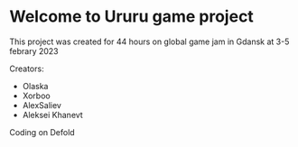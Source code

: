 # Welcome to Ururu game project

This project was created for 44 hours on global game jam in Gdansk at 3-5 febrary 2023

Creators:
- Olaska
- Xorboo
- AlexSaliev
- Aleksei Khanevt

Coding on Defold 
